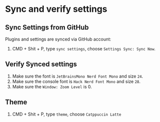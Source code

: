 # Sync and verify settings

## Sync Settings from GitHub
Plugins and settings are synced via GitHub account:
1. CMD + Shit + P, type `sync settings`, choose `Settings Sync: Sync Now`.

## Verify Synced settings
1. Make sure the font is `JetBrainsMono Nerd Font Mono` and size `24`.
1. Make sure the console font is `Hack Nerd Font Mono` and size `28`.
1. Make sure the `Window: Zoom Level` is 0.

## Theme
1. CMD + Shit + P, type `theme`, choose `Catppuccin Latte`